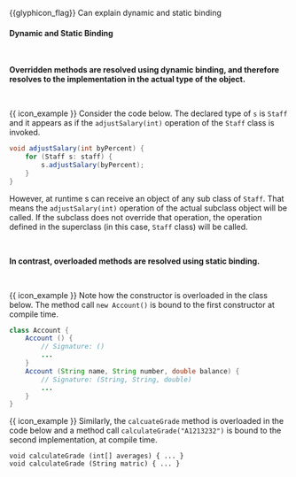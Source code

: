 <span id="prereqs"></span>

<span id="outcomes">{{glyphicon_flag}} Can explain dynamic and static binding</span>

<div id="title">

#### Dynamic and Static Binding

</div>

<div id="body">

<tip-box type="definition"> 
  <include src="../../../common/definitions.md#def-dynamic-binding" />
</tip-box>

**<trigger trigger="click" for="modal:dynamicAndStatic-overriding">Overridden methods</trigger> are resolved using dynamic binding, and therefore resolves to the implementation in the actual type of the object.**

<modal large title="Textbook {{ icon_embedding }}" id="modal:dynamicAndStatic-overriding">
  <include src="../overriding/unit-inElsewhere-asFlat.md" boilerplate/>
</modal>

<tip-box>

{{ icon_example }} Consider the code below. The declared type of `s` is `Staff` and it appears as if the `adjustSalary(int)` operation of the `Staff` class is invoked. 

```java
void adjustSalary(int byPercent) {
    for (Staff s: staff) {
        s.adjustSalary(byPercent);
    }
}
```
However, at runtime s can receive an object of any sub class of `Staff`. That means the `adjustSalary(int)` operation of the actual subclass object will be called. If the subclass does not override that operation, the operation defined in the superclass (in this case, `Staff` class) will be called.

</tip-box>

<tip-box type="definition"> 
  <include src="../../../common/definitions.md#def-static-binding" />
</tip-box>

**In contrast, <trigger trigger="click" for="modal:dynamicAndStatic-overloading">overloaded</trigger> methods are resolved using static binding.**

<modal large title="Textbook {{ icon_embedding }}" id="modal:dynamicAndStatic-overloading">
  <include src="../overloading/unit-inElsewhere-asFlat.md" boilerplate/>
</modal>

<tip-box>

{{ icon_example }} Note how the constructor is overloaded in the class below. The method call `new Account()` is bound to the first constructor at compile time.

```java
class Account {
    Account () {
        // Signature: ()
        ...
    }
    Account (String name, String number, double balance) {
        // Signature: (String, String, double)
        ...
    }
}
```

{{ icon_example }} Similarly, the `calcuateGrade` method is overloaded in the code below and a method call `calculateGrade("A1213232")` is bound to the second implementation, at compile time. 
```
void calculateGrade (int[] averages) { ... }
void calculateGrade (String matric) { ... }
```
</tip-box>

</div>

<div id="extras">
</div>